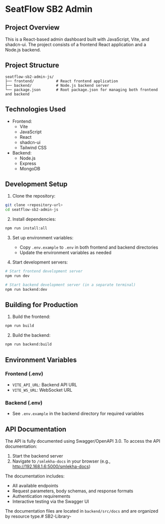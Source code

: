 # SeatFlow SB2 Admin

## Project Overview
This is a React-based admin dashboard built with JavaScript, Vite, and shadcn-ui. The project consists of a frontend React application and a Node.js backend.

## Project Structure
```
seatflow-sb2-admin-js/
├── frontend/          # React frontend application
├── backend/           # Node.js backend server
└── package.json       # Root package.json for managing both frontend and backend
```

## Technologies Used
- Frontend:
  - Vite
  - JavaScript
  - React
  - shadcn-ui
  - Tailwind CSS
- Backend:
  - Node.js
  - Express
  - MongoDB

## Development Setup

1. Clone the repository:
```bash
git clone <repository-url>
cd seatflow-sb2-admin-js
```

2. Install dependencies:
```bash
npm run install:all
```

3. Set up environment variables:
   - Copy `.env.example` to `.env` in both frontend and backend directories
   - Update the environment variables as needed

4. Start development servers:
```bash
# Start frontend development server
npm run dev

# Start backend development server (in a separate terminal)
npm run backend:dev
```

## Building for Production

1. Build the frontend:
```bash
npm run build
```

2. Build the backend:
```bash
npm run backend:build
```

## Environment Variables

### Frontend (.env)
- `VITE_API_URL`: Backend API URL
- `VITE_WS_URL`: WebSocket URL

### Backend (.env)
- See `.env.example` in the backend directory for required variables

## API Documentation

The API is fully documented using Swagger/OpenAPI 3.0. To access the API documentation:

1. Start the backend server
2. Navigate to `/smlekha-docs` in your browser (e.g., http://192.168.1.6:5000/smlekha-docs)

The documentation includes:

- All available endpoints
- Request parameters, body schemas, and response formats
- Authentication requirements
- Interactive testing via the Swagger UI

The documentation files are located in `backend/src/docs` and are organized by resource type.# SB2-Library-
